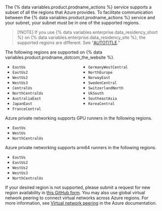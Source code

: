 The {% data variables.product.prodname_actions %} service supports a subset of all the regions that Azure provides. To facilitate communication between the {% data variables.product.prodname_actions %} service and your subnet, your subnet must be in one of the supported regions.

> [!NOTE] If you use {% data variables.enterprise.data_residency_short %} on {% data variables.enterprise.data_residency_site %}, the supported regions are different. See "[AUTOTITLE](/admin/data-residency/network-details-for-ghecom#supported-regions-for-azure-private-networking)."

The following regions are supported on {% data variables.product.prodname_dotcom_the_website %}.

<ul style="-webkit-column-count: 2; -moz-column-count: 2; column-count: 2;">
<li><code>EastUs</code></li>
<li><code>EastUs2</code></li>
<li><code>WestUs2</code></li>
<li><code>WestUs3</code></li>
<li><code>CentralUs</code></li>
<li><code>NorthCentralUs</code></li>
<li><code>AustraliaEast</code></li>
<li><code>JapanEast</code></li>
<li><code>FranceCentral</code></li>
<li><code>GermanyWestCentral</code></li>
<li><code>NorthEurope</code></li>
<li><code>NorwayEast</code></li>
<li><code>SwedenCentral</code></li>
<li><code>SwitzerlandNorth</code></li>
<li><code>UkSouth</code></li>
<li><code>SoutheastAsia</code></li>
<li><code>KoreaCentral</code></li>
</ul>

Azure private networking supports GPU runners in the following regions.

* `EastUs`
* `WestUs`
* `NorthCentralUs`

Azure private networking supports arm64 runners in the following regions.

* `EastUs`
* `EastUs2`
* `WestUs2`
* `WestUs3`
* `NorthCentralUs`

If your desired region is not supported, please submit a request for new region availability in [this GitHub form](https://resources.github.com/private-networking-for-github-hosted-runners-with-azure-virtual-networks/). You may also use global virtual network peering to connect virtual networks across Azure regions. For more information, see [Virtual network peering](https://learn.microsoft.com/en-us/azure/virtual-network/virtual-network-peering-overview) in the Azure documentation.
